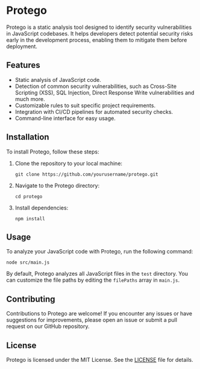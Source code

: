 # Protego

Protego is a static analysis tool designed to identify security vulnerabilities in JavaScript codebases. It helps developers detect potential security risks early in the development process, enabling them to mitigate them before deployment.

## Features

- Static analysis of JavaScript code.
- Detection of common security vulnerabilities, such as Cross-Site Scripting (XSS), SQL Injection, Direct Response Write vulnerabilities and much more.
- Customizable rules to suit specific project requirements.
- Integration with CI/CD pipelines for automated security checks.
- Command-line interface for easy usage.

## Installation

To install Protego, follow these steps:

1. Clone the repository to your local machine:

    ```
    git clone https://github.com/yourusername/protego.git
    ```

2. Navigate to the Protego directory:

    ```
    cd protego
    ```

3. Install dependencies:

    ```
    npm install
    ```

## Usage

To analyze your JavaScript code with Protego, run the following command:

  
    node src/main.js

By default, Protego analyzes all JavaScript files in the `test` directory. You can customize the file paths by editing the `filePaths` array in `main.js`.

## Contributing

Contributions to Protego are welcome! If you encounter any issues or have suggestions for improvements, please open an issue or submit a pull request on our GitHub repository.

## License

Protego is licensed under the MIT License. See the [LICENSE](LICENSE) file for details.
